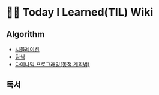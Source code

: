 # 👨‍💻 Today I Learned(TIL) Wiki

## Algorithm
* [시뮬레이션](https://github.com/hhhwang235/TIL/blob/main/Algorithm/%EC%8B%9C%EB%AE%AC%EB%A0%88%EC%9D%B4%EC%85%98.md)
* [탐색](https://github.com/hhhwang235/TIL/blob/main/Algorithm/%ED%83%90%EC%83%89.md)
* [다이나믹 프로그래밍(동적 계획법)](https://github.com/hhhwang235/TIL/blob/main/Algorithm/%EB%8B%A4%EC%9D%B4%EB%82%98%EB%AF%B9%ED%94%84%EB%A1%9C%EA%B7%B8%EB%9E%98%EB%B0%8D.md)


## 독서
